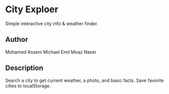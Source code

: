 # City Exploer
Simple interactive city info & weather finder.

## Author
Mohamed Assem
Michael Emil
Moaz Naser

## Description
Search a city to get current weather, a photo, and basic facts. Save favorite cities to localStorage.

